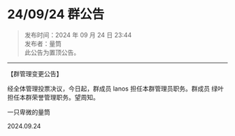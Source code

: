 # 24/09/24 群公告

> 发布时间：2024 年 09 月 24 日 23:44  
  发布者：量筒  
  此公告为置顶公告。

---

【群管理变更公告】

经全体管理投票决议，今日起，群成员 lanos 担任本群管理员职务。群成员 绿叶 担任本群荣誉管理职务。望周知。

一只卑微的量筒

2024.09.24
